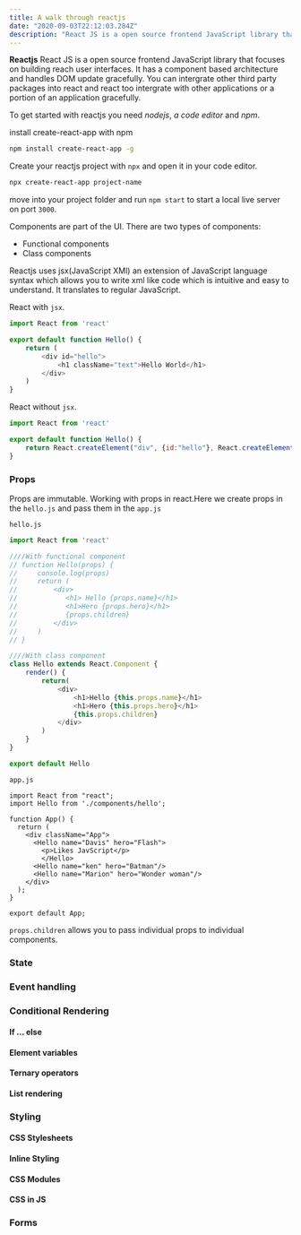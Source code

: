 ```yaml
---
title: A walk through reactjs
date: "2020-09-03T22:12:03.284Z"
description: "React JS is a open source frontend JavaScript library that focuses on building reach user interfaces.It was created and maintained by Facebook"
---
```


**Reactjs** React JS is a open source frontend JavaScript library that focuses on building reach user interfaces.
It has a component based architecture and handles DOM update gracefully.
You can intergrate other third party packages into react and react too intergrate with other applications or a portion of an application gracefully.

To get started with reactjs you need *nodejs*, *a code editor* and *npm*.

install create-react-app with npm

```bash
npm install create-react-app -g
```

Create your reactjs project with ```npx``` and open it in your code editor.

```bash
npx create-react-app project-name
```

move into your project folder and run ```npm start``` to start a local live server on port ```3000```.

Components are part of the UI. There are two types of components:

+ Functional components
+ Class components

Reactjs uses jsx(JavaScript XMl) an extension of JavaScript language syntax which allows you to write xml like code which is intuitive and easy to understand.
It translates to regular JavaScript.

React with ```jsx```.

```javascript
import React from 'react'

export default function Hello() {
    return (
        <div id="hello">
            <h1 className="text">Hello World</h1>
        </div>
    )
}

```

React without ```jsx```.

```javascript
import React from 'react'

export default function Hello() {
    return React.createElement("div", {id:"hello"}, React.createElement("div", {classNane:"text"}, "Hello World"))
}
```

### Props

Props are immutable.
Working with props in react.Here we create props in the ```hello.js``` and pass them in the ```app.js```

```hello.js```

```javascript
import React from 'react'

////With functional component
// function Hello(props) {
//     console.log(props)
//     return (
//         <div>
//            <h1> Hello {props.name}</h1> 
//            <h1>Hero {props.hero}</h1>
//            {props.children}
//         </div>
//     )
// }

////With class component
class Hello extends React.Component {
    render() {
        return(
            <div>
                <h1>Hello {this.props.name}</h1>
                <h1>Hero {this.props.hero}</h1>
                {this.props.children}
            </div>
        )
    }
}

export default Hello


```

```app.js```

```javscript
import React from "react";
import Hello from './components/hello';

function App() {
  return (
    <div className="App">
      <Hello name="Davis" hero="Flash">
        <p>Likes JavScript</p>
        </Hello>
      <Hello name="ken" hero="Batman"/>
      <Hello name="Marion" hero="Wonder woman"/>
    </div>
  );
}

export default App;
```

```props.children``` allows you to pass individual props to individual components.

### State

### Event handling

### Conditional Rendering

#### If ... else

#### Element variables

#### Ternary operators

#### List rendering

### Styling

#### CSS Stylesheets

#### Inline Styling

#### CSS Modules

#### CSS in JS

### Forms